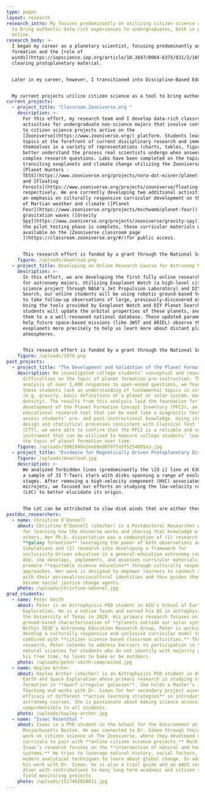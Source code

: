 ```yaml
---
type: pages
layout: research
research_intro: My focuses predominantly on utilizing citizen science as a tool
  to bring authentic data-rich experiences to undergraduates, both in person and
  online.
research_body: >-
  I began my career as a planetary scientist, focusing predominantly on planet
  formation and the [role of
  winds](https://iopscience.iop.org/article/10.3847/0004-637X/831/2/169/meta) in
  clearing protoplanetary material. 


  Later in my career, however, I transitioned into Discipline-Based Education Research (DBER) with an astronomy/planetary sciences focus. My first project in this field was to [survey college students' understanding of planet formation](https://www.liebertpub.com/doi/abs/10.1089/ast.2017.1815) before instruction. The results of this project lead to the development, and statistical [validation of the Planet Formation Concept Inventory (PFCI)](https://www.tandfonline.com/doi/abs/10.1080/09500693.2019.1685140), a multiple-choice instrument used to evaluate students' understanding of planet formation before and after instruction, and to assess the efficacy of different curricular materials aimed to teach the topic of planet formation to college students. After completing this project, I decided to pursue DBER as my full-time research focus. 


  My current projects utilize citizen science as a tool to bring authentic data to undergraduates at different stages of their career.
current_projects:
  - project_title: "Classroom.Zooniverse.org "
    description: >-
      For this effort, my research team and I develop data-rich classroom
      activities for undergraduate non-science majors that involve contributing
      to citizen science projects active on the
      [Zooniverse](https://www.zooniverse.org/) platform. Students learn about
      topics at the forefront of current disciplinary research and immerse
      themselves in a variety of representations (charts, tables, figures) to
      better understand the process real scientists undergo when answering
      complex research questions. Labs have been completed on the topics of
      transiting exoplanets and climate change utilizing the Zooniverse projects
      [Planet Hunters -
      TESS](https://www.zooniverse.org/projects/nora-dot-eisner/planet-hunters-tess)
      and [Floating
      Forests](https://www.zooniverse.org/projects/zooniverse/floating-forests),
      respectively. We are currently developing two additional activities with
      an emphasis on culturally responsive curricular development on the topics
      of Martian weather and climate ([Planet
      Four](https://www.zooniverse.org/projects/mschwamb/planet-four)) and
      gravitation waves ([Gravity
      Spy](https://www.zooniverse.org/projects/zooniverse/gravity-spy)). After
      the pilot testing phase is complete, these curricular materials will be
      available on the [Zooniverse classroom page
      ](https://classroom.zooniverse.org/#/)for public access. 


      This research effort is funded by a grant through the National Science Foundation - Improving Undergraduate STEM Education (IUSE) track (Award #1821319).
    figure: /uploads/download.png
  - project_title: Developing an Online Research Course for Astronomy Majors
    description: >-
      In this effort, we are developing the first fully online research course
      for astronomy majors. Utilizing Exoplanet Watch (a high-level citizen
      science project through NASA's Jet Propulsion Laboratory) and DIY Planet
      Search, our online students will be using robotic ground-based telescopes
      to take follow-up observations of large, previously-discovered exoplanets.
      Using the tools provided by Exoplanet Watch and DIY Planet Search, these
      students will update the orbital properties of these planets, and post
      them to a a well-renowned national database. These updated parameters will
      help future space-based missions (like JWST and ARIEL) observe these giant
      exoplanets more precisely to help us learn more about distant planet
      atmospheres. 


      This research effort is funded by a grant through the National Science Foundation - Improving Undergraduate STEM Education (IUSE) track (Award #2121225).
    figure: /uploads/1878.png
past_projects:
  - project_title: "The Development and Validation of the Planet Formation Concept Inventory "
    description: We investigated college students’ conceptual and reasoning
      difficulties on the topic of planet formation pre-instruction. Through an
      analysis of over 1,000 responses to open-ended questions, we found that
      these students lack an understanding of fundamental topics in astronomy
      (e.g. gravity, basic definitions of a planet or solar system, mass versus
      density). The results from this analysis laid the foundation for the
      development of the Planet Formation Concept Inventory (PFCI), an
      educational research tool that can be used like a diagnostic test to
      assess students’ pre- and post-instructional knowledge. Using iterative
      design and statistical processes consistent with Classical Test Theory
      (CTT), we were able to confirm that the PFCI is a reliable and valid
      instrument that can be utilized to measure college students’ learning on
      the topic of planet formation over time.
    figure: /uploads/5061940a1eeb9ed87977a575254895a3.jpg
  - project_title: "Evidence for Magnetically Driven Protoplanetary Disk Winds "
    figure: /uploads/download.jpg
    description: >-
      We analyzed forbidden lines (predominantly the \[O i] line at 6300 A) from
      a sample of 33 T-Tauri stars with disks spanning a range of evolutionary
      stages. After removing a high-velocity component (HVC) associated with
      microjets, we focused our efforts on studying the low-velocity component
      (LVC) to better elucidate its origin. 


      The LVC can be attributed to slow disk winds that are either thermally or magnetically driven. We found that the LVC itself can be resolved into two distinct components: a broad component (FWHM > 40 km/s) and a narrow component (FWHM < 40 km/s). Additionally, we found that the FWHM 15 of both components correlates with the disk inclination, consistent with Keplerian broadening from radii of 0.05 to 0.5 AU for the BC and 0.5 to 5 AU for the NC. Since the BC emission arises inward of 0.5 AU where the gravity of the star/disk system is strong, we eliminated the possibility that the BC traces a thermally-driven wind, and instead suggested that it traces the base of a magnetohydrodynamic (MHD) wind. For the NC, half of the features we observed had centroid velocities consistent with the stellar velocity, and the other half had blueshifts between -2 and -5 km/s. For this component of the LVC, the origin remains more elusive, and we could not exclude the possibility that the NC arises in a photoevaporative wind.
postdoc_researchers:
  - name: Christine O’Donnell
    about: Christine O’Donnell (she/her) is a Postdoctoral Researcher with a passion
      for learning how the Universe works and sharing that knowledge with
      others. Her Ph.D. dissertation was a combination of (1) research into
      **galaxy formation** leveraging the power of both observations and
      simulations and (2) research into developing a framework for
      inclusivity-driven education in a general-education astronomy course. At
      ASU, she develops, implements, and assesses curricular materials that
      promote **equitable science education** through culturally responsive
      approaches. Her work is designed to empower learners to connect science
      with their personal/sociocultural identities and thus guides them to
      become social justice change agents.
    photo: /uploads/christine-odonnel.jpg
grad_students:
  - name: Peter Smith
    about: Peter is an Astrophysics PhD student in ASU's School of Earth and Space
      Exploration. He is a native Texan and earned his BS in astrophysics from
      the University of Texas in 2020. His primary research focuses on
      ground-based characterization of **planets outside our solar system**.
      Within SESE's Astronomy Education Research Group, Peter is working to
      develop a culturally responsive and inclusive curricular model to be
      combined with **citizen science based classroom activities.** Through his
      research, Peter intends to address barriers to participation in the
      natural sciences for students who do not identify with majority groups. In
      his free time, he loves to bake or be outdoors.
    photo: /uploads/peter-smith-compressed.jpg
  - name: Haylee Archer
    about: Haylee Archer (she/her) is an Astrophysics PhD student in ASU's School of
      Earth and Space Exploration whose primary research is studying star
      formation in **dwarf irregular galaxies**. She holds a Master’s in Science
      Teaching and works with Dr. Simon for her secondary project assessing the
      efficacy of different **active learning strategies** in introductory
      astronomy courses. She is passionate about making science accessible and
      comprehensible to all students.
    photo: /uploads/hayley-archer.jpg
  - name: "Isaac Rosenthal "
    about: Isaac is a PhD student in the School for the Environment at University of
      Massachusetts Boston. He was connected to Dr. Simon through their mutual
      work on citizen science at The Zooniverse, where they developed classroom
      curricula to pair with **online citizen science projects.** Much of
      Isaac’s research focuses on the **intersection of natural and human
      systems.** He tries to leverage natural history, social factors, and
      modern analytical techniques to learn about global change. In addition to
      his work with Dr. Simon, he is also a trail guide and an AAUS certified
      diver with contributions to many long term academic and citizen science
      field monitoring projects.
    photo: /uploads/1517462038011.jpg
---
```

